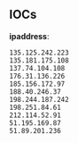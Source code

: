 
## IOCs

__ipaddress__:

```text
135.125.242.223
135.181.175.108
137.74.104.108
176.31.136.226
185.156.172.97
188.40.246.37
198.244.187.242
198.251.84.61
212.114.52.91
51.195.169.87
51.89.201.236
```